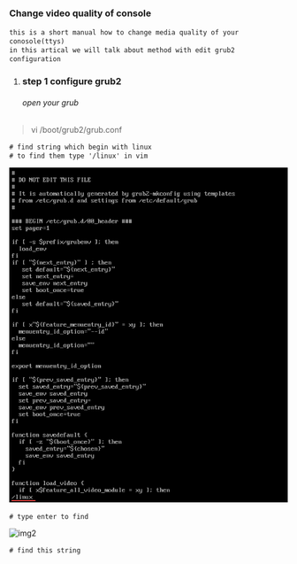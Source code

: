 ### Change video quality of console  

	this is a short manual how to change media quality of your conosole(ttys)  
	in this artical we will talk about method with edit grub2 configuration  

1. ### step 1 configure grub2  

	###### open your grub  
  
> vi /boot/grub2/grub.conf  

	# find string which begin with linux  
	# to find them type '/linux' in vim  

![img1](./imgs/1.png)  

	# type enter to find  

![img2](./img/2.png)

	# find this string  


	